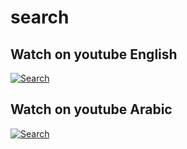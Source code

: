 # search


## Watch on youtube English
[![Search](https://user-images.githubusercontent.com/38382273/123545791-9e727480-d762-11eb-89e7-850180af6934.png)](https://youtu.be/XIyyZpZiHWc "Search - Click to Watch in English!")

## Watch on youtube Arabic
[![Search](https://user-images.githubusercontent.com/38382273/123545815-b4803500-d762-11eb-8d04-6b94dd597c08.png)](https://youtu.be/X9TLiYF59aA "Search - Click to Watch in Arabic!")
